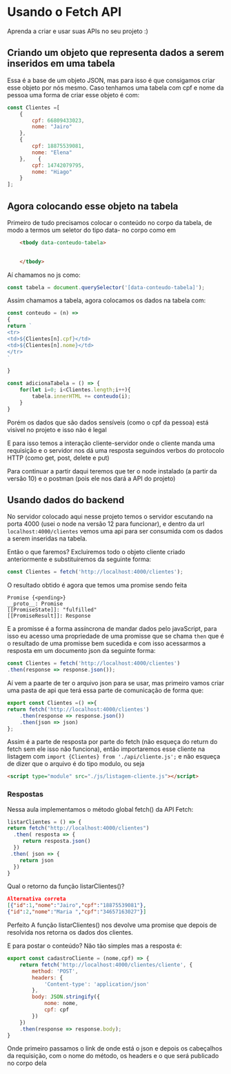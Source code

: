 # Usando o Fetch API

Aprenda a criar e usar suas APIs no seu projeto :)

## Criando um objeto que representa dados a serem inseridos em uma tabela

Essa é a base de um objeto JSON, mas para isso é que consigamos criar esse objeto por nós mesmo. Caso tenhamos uma tabela com cpf e nome da pessoa uma forma de criar esse objeto é com:

```js
const Clientes =[
    {
        cpf: 66809433023,
        nome: "Jairo"
    },
    {
        cpf: 18875539081,
        nome: "Elena"
    },    {
        cpf: 14742079795,
        nome: "Hiago"
    }
];
```

## Agora colocando esse objeto na tabela

Primeiro de tudo precisamos colocar o conteúdo no corpo da tabela, de modo a termos um seletor do tipo data- no corpo como em

```html
    <tbody data-conteudo-tabela>

      
    </tbody>
```

Aí chamamos no js como:

```js
const tabela = document.querySelector('[data-conteudo-tabela]');
```

Assim chamamos a tabela, agora colocamos os dados na tabela com:

```js
const conteudo = (n) =>
{
return `     
<tr>
<td>${Clientes[n].cpf}</td>
<td>${Clientes[n].nome}</td>
</tr>
`
    
}

const adicionaTabela = () => {
    for(let i=0; i<Clientes.length;i++){
        tabela.innerHTML += conteudo(i);
    }
}
```

Porém os dados que são dados sensíveis (como o cpf da pessoa) está visivel no projeto e isso não é legal

E para isso temos a interação cliente-servidor onde o cliente manda uma requisição e o servidor nos dá uma resposta seguindos verbos do protocolo HTTP (como get, post, delete e put)

Para continuar a partir daqui teremos que ter o node instalado (a partir da versão 10) e o postman (pois ele nos dará a API do projeto)

## Usando dados do backend

No servidor colocado aqui nesse projeto temos o servidor escutando na porta 4000 (usei o node na versão 12 para funcionar), e dentro da url `localhost:4000/clientes` vemos uma api para ser consumida com os dados a serem inseridas na tabela.

Então o que faremos? Excluiremos todo o objeto cliente criado anteriormente e substituiremos da seguinte forma:

```js
const Clientes = fetch('http://localhost:4000/clientes');
```

O resultado obtido é agora que temos uma promise sendo feita

```console
Promise {<pending>}
__proto__: Promise
[[PromiseState]]: "fulfilled"
[[PromiseResult]]: Response
```

E a promisse é a forma assíncrona de mandar dados pelo javaScript, para isso eu acesso uma propriedade de uma promisse que se chama `then` que é o resultado de uma promisse bem sucedida e com isso acessarmos a resposta em um documento json da seguinte forma:

```js
const Clientes = fetch('http://localhost:4000/clientes')
.then(response => response.json());
```

Aí vem a paarte de ter o arquivo json para se usar, mas primeiro vamos criar uma pasta de api que terá essa parte de comunicação de forma que:

```js
export const Clientes =() =>{ 
return fetch('http://localhost:4000/clientes')
    .then(response => response.json())
    .then(json => json)
};
```

Assim é a parte de resposta por parte do fetch (não esqueça do return do fetch sem ele isso não funciona), então importaremos esse cliente na listagem com `import {Clientes} from './api/cliente.js';` e não esqueça de dizer que o arquivo é do tipo modulo, ou seja

```html
<script type="module" src="./js/listagem-cliente.js"></script>
```

### Respostas

Nessa aula implementamos o método global fetch() da API Fetch:

```js
listarClientes = () => {
return fetch("http://localhost:4000/clientes")
  .then( resposta => {
     return resposta.json()
  })
 .then( json => {  
    return json
  })
}
```

Qual o retorno da função listarClientes()?

```json
Alternativa correta
[{"id":1,"nome":"Jairo","cpf":"18875539081"},
{"id":2,"nome":"Maria ","cpf":"34657163027"}]
```

Perfeito A função listarClientes() nos devolve uma promise que depois de resolvida nos retorna os dados dos clientes.

E para postar o conteúdo? Não tão simples mas a resposta é:

```js
export const cadastroCliente = (nome,cpf) => {
    return fetch('http://localhost:4000/clientes/cliente', {
        method: 'POST', 
        headers: {
            'Content-type': 'application/json'
        },
        body: JSON.stringify({
            nome: nome,
            cpf: cpf
        })
    })
    .then(response => response.body);
}
```

Onde primeiro passamos o link de onde está o json e depois os cabeçalhos da requisição, com o nome do método, os headers e o que será publicado no corpo dela
